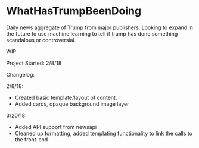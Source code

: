 # WhatHasTrumpBeenDoing
Daily news aggregate of Trump from major publishers. Looking to expand in the future to use machine learning to tell if trump has done something scandalous or controversial.

WIP

Project Started: 2/8/18

Changelog: 

2/8/18: 
- Created basic template/layout of content.
- Added cards, opaque background image layer

3/20/18: 
- Added API support from newsapi
- Cleaned up formatting, added templating functionality to link the calls to the front-end